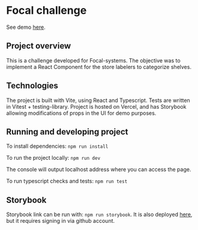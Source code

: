 # Focal challenge

See demo [here](https://focal-challenge-phi.vercel.app/).

## Project overview

This is a challenge developed for Focal-systems. The objective was to implement a React Component for the store labelers to categorize shelves.

## Technologies
The project is built with Vite, using React and Typescript. Tests are written in Vitest + testing-library. Project is hosted on Vercel, and has Storybook allowing modifications of props in the UI for demo purposes.

## Running and developing project

To install dependencies: `npm run install`

To run the project locally: `npm run dev`

The console will output localhost address where you can access the page.

To run typescript checks and tests: `npm run test`

## Storybook

Storybook link can be run with: `npm run storybook`.
It is also deployed [here](https://65f8bbf45ed5a74b753ad598-jxvymixkie.chromatic.com/), but it requires signing in via github account.